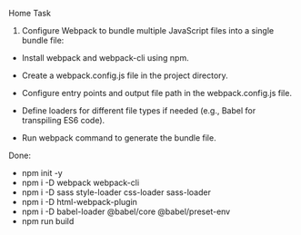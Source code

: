 Home Task

1. Configure Webpack to bundle multiple JavaScript files into a single bundle file:

- Install webpack and webpack-cli using npm.

- Create a webpack.config.js file in the project directory.

- Configure entry points and output file path in the webpack.config.js file.

- Define loaders for different file types if needed (e.g., Babel for transpiling ES6 code).

- Run webpack command to generate the bundle file.

Done:

- npm init -y
- npm i -D webpack webpack-cli
- npm i -D sass style-loader css-loader sass-loader
- npm i -D html-webpack-plugin
- npm i -D babel-loader @babel/core @babel/preset-env
- npm run build

﻿